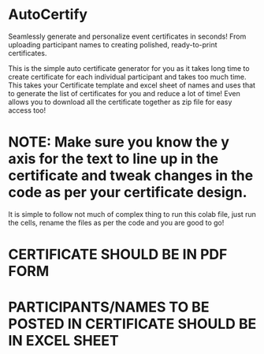 # AutoCertify
Seamlessly generate and personalize event certificates in seconds! From uploading participant names to creating polished, ready-to-print certificates.

This is the simple auto certificate generator for you as it takes long time to create certificate for each individual participant and takes too much time. This takes your Certificate template and excel sheet of names and uses that to generate the list of certificates for you and reduce a lot of time!
Even allows you to download all the certificate together as zip file for easy access too!

# NOTE: Make sure you know the y axis for the text to line up in the certificate and tweak changes in the code as per your certificate design.
It is simple to follow not much of complex thing to run this colab file, just run the cells, rename the files as per the code and you are good to go!
# CERTIFICATE SHOULD BE IN PDF FORM
# PARTICIPANTS/NAMES TO BE POSTED IN CERTIFICATE SHOULD BE IN EXCEL SHEET

        
